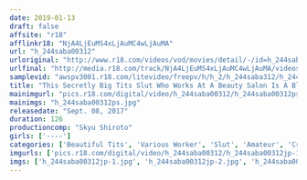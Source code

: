 ```yaml
---
date: 2019-01-13
draft: false
affsite: "r18"
afflinkr18: "NjA4LjEuMS4xLjAuMC4wLjAuMA"
url: "h_244saba00312"
urloriginal: "http://www.r18.com/videos/vod/movies/detail/-/id=h_244saba00312"
urlfinal: "http://media.r18.com/track/NjA4LjEuMS4xLjAuMC4wLjAuMA/videos/vod/movies/detail/-/id=h_244saba00312"
samplevid: "awspv3001.r18.com/litevideo/freepv/h/h_2/h_244saba312/h_244saba312_dmb_w.mp4"
title: "This Secretly Big Tits Slut Who Works At A Beauty Salon Is A Blowjob Master And Now Making Her AV Debut!!"
mainimgurl: "pics.r18.com/digital/video/h_244saba00312/h_244saba00312ps.jpg"
mainimgs: "h_244saba00312ps.jpg"
releasedate: "Sept. 08, 2017"
duration: 126
productioncomp: "Skyu Shiroto"
girls: ['----']
categories: ['Beautiful Tits', 'Various Worker', 'Slut', 'Amateur', 'Creampie', 'Hi-Def']
imgurls: ['pics.r18.com/digital/video/h_244saba00312/h_244saba00312jp-1.jpg', 'pics.r18.com/digital/video/h_244saba00312/h_244saba00312jp-2.jpg', 'pics.r18.com/digital/video/h_244saba00312/h_244saba00312jp-3.jpg', 'pics.r18.com/digital/video/h_244saba00312/h_244saba00312jp-4.jpg', 'pics.r18.com/digital/video/h_244saba00312/h_244saba00312jp-5.jpg', 'pics.r18.com/digital/video/h_244saba00312/h_244saba00312jp-6.jpg', 'pics.r18.com/digital/video/h_244saba00312/h_244saba00312jp-7.jpg', 'pics.r18.com/digital/video/h_244saba00312/h_244saba00312jp-8.jpg', 'pics.r18.com/digital/video/h_244saba00312/h_244saba00312jp-9.jpg', 'pics.r18.com/digital/video/h_244saba00312/h_244saba00312jp-10.jpg', 'pics.r18.com/digital/video/h_244saba00312/h_244saba00312jp-11.jpg', 'pics.r18.com/digital/video/h_244saba00312/h_244saba00312jp-12.jpg', 'pics.r18.com/digital/video/h_244saba00312/h_244saba00312jp-13.jpg', 'pics.r18.com/digital/video/h_244saba00312/h_244saba00312jp-14.jpg', 'pics.r18.com/digital/video/h_244saba00312/h_244saba00312jp-15.jpg', 'pics.r18.com/digital/video/h_244saba00312/h_244saba00312jp-16.jpg', 'pics.r18.com/digital/video/h_244saba00312/h_244saba00312jp-17.jpg', 'pics.r18.com/digital/video/h_244saba00312/h_244saba00312jp-18.jpg', 'pics.r18.com/digital/video/h_244saba00312/h_244saba00312jp-19.jpg', 'pics.r18.com/digital/video/h_244saba00312/h_244saba00312jp-20.jpg']
imgs: ['h_244saba00312jp-1.jpg', 'h_244saba00312jp-2.jpg', 'h_244saba00312jp-3.jpg', 'h_244saba00312jp-4.jpg', 'h_244saba00312jp-5.jpg', 'h_244saba00312jp-6.jpg', 'h_244saba00312jp-7.jpg', 'h_244saba00312jp-8.jpg', 'h_244saba00312jp-9.jpg', 'h_244saba00312jp-10.jpg', 'h_244saba00312jp-11.jpg', 'h_244saba00312jp-12.jpg', 'h_244saba00312jp-13.jpg', 'h_244saba00312jp-14.jpg', 'h_244saba00312jp-15.jpg', 'h_244saba00312jp-16.jpg', 'h_244saba00312jp-17.jpg', 'h_244saba00312jp-18.jpg', 'h_244saba00312jp-19.jpg', 'h_244saba00312jp-20.jpg']
---
```

